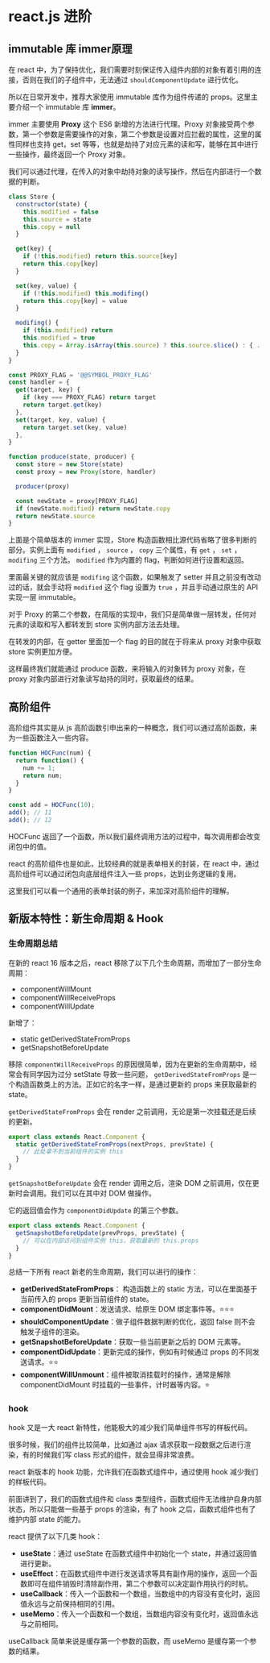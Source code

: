 # react.js 进阶

## immutable 库 immer原理

在 react 中，为了保持优化，我们需要时刻保证传⼊组件内部的对象有着引⽤的连接，否则在我们的⼦组件中，⽆法通过 `shouldComponentUpdate` 进⾏优化。

所以在⽇常开发中，推荐⼤家使⽤ immutable 库作为组件传递的 props。这⾥主要介绍⼀个 immutable 库 **immer**。

immer 主要使⽤ **Proxy** 这个 ES6 新增的⽅法进⾏代理。Proxy 对象接受两个参数，第⼀个参数是需要操作的对象，第⼆个参数是设置对应拦截的属性，这⾥的属性同样也⽀持 get，set 等等，也就是劫持了对应元素的读和写，能够在其中进⾏⼀些操作，最终返回⼀个 Proxy 对象。

我们可以通过代理，在传⼊的对象中劫持对象的读写操作，然后在内部进⾏⼀个数据的判断。

```js
class Store {
  constructor(state) {
    this.modified = false
    this.source = state
    this.copy = null
  }

  get(key) {
    if (!this.modified) return this.source[key]
    return this.copy[key]
  }

  set(key, value) {
    if (!this.modified) this.modifing()
    return this.copy[key] = value
  }

  modifing() {
    if (this.modified) return
    this.modified = true
    this.copy = Array.isArray(this.source) ? this.source.slice() : { ...this.source }
  }
}

const PROXY_FLAG = '@@SYMBOL_PROXY_FLAG'
const handler = {
  get(target, key) {
    if (key === PROXY_FLAG) return target
    return target.get(key)
  },
  set(target, key, value) {
    return target.set(key, value)
  },
}

function produce(state, producer) {
  const store = new Store(state)
  const proxy = new Proxy(store, handler)

  producer(proxy)

  const newState = proxy[PROXY_FLAG]
  if (newState.modified) return newState.copy
  return newState.source
}
```

上⾯是个简单版本的 immer 实现，Store 构造函数相⽐源代码省略了很多判断的部分。实例上⾯有 `modified` ， `source` ， `copy` 三个属性，有 `get` ， `set` ， `modifing` 三个⽅法。 `modified` 作为内置的 flag，判断如何进⾏设置和返回。

⾥⾯最关键的就应该是 `modifing` 这个函数，如果触发了 setter 并且之前没有改动过的话，就会⼿动将 `modified` 这个 flag 设置为 `true` ，并且⼿动通过原⽣的 API 实现⼀层 immutable。

对于 Proxy 的第⼆个参数，在简版的实现中，我们只是简单做⼀层转发，任何对元素的读取和写⼊都转发到 store 实例内部⽅法去处理。

在转发的内部，在 getter ⾥⾯加⼀个 flag 的⽬的就在于将来从 proxy 对象中获取 store 实例更加⽅便。

这样最终我们就能通过 produce 函数，来将输⼊的对象转为 proxy 对象，在 proxy 对象内部进⾏对象读写劫持的同时，获取最终的结果。

## 高阶组件

⾼阶组件其实是从 js ⾼阶函数引申出来的⼀种概念，我们可以通过⾼阶函数，来为⼀些函数注⼊⼀些内容。

```js
function HOCFunc(num) {
  return function() {
    num += 1;
    return num;
  }
}

const add = HOCFunc(10);
add(); // 11
add(); // 12
```

HOCFunc 返回了⼀个函数，所以我们最终调⽤⽅法的过程中，每次调⽤都会改变闭包中的值。

react 的⾼阶组件也是如此，⽐较经典的就是表单相关的封装，在 react 中，通过⾼阶组件可以通过闭包向底层组件注⼊⼀些 props，达到业务逻辑的复⽤。

这⾥我们可以看⼀个通⽤的表单封装的例⼦，来加深对⾼阶组件的理解。

## 新版本特性：新生命周期 & Hook

### 生命周期总结

在新的 react 16 版本之后，react 移除了以下⼏个⽣命周期，⽽增加了⼀部分⽣命周期：

* componentWillMount
* componentWillReceiveProps
* componentWillUpdate

新增了：

* static getDerivedStateFromProps
* getSnapshotBeforeUpdate

移除 `componentWillReceiveProps` 的原因很简单，因为在更新的⽣命周期中，经常会有同学因为过分 setState 导致⼀些问题， `getDerivedStateFromProps` 是⼀个构造函数类上的⽅法。正如它的名字⼀样，是通过更新的 props 来获取最新的 state。

`getDerivedStateFromProps` 会在 render 之前调⽤，⽆论是第⼀次挂载还是后续的更新。

```js
export class extends React.Component {
  static getDerivedStateFromProps(nextProps, prevState) {
    // 此处拿不到当前组件的实例 this
  }
}
```

`getSnapshotBeforeUpdate` 会在 render 调⽤之后，渲染 DOM 之前调⽤，仅在更新时会调⽤。我们可以在其中对 DOM 做操作。

它的返回值会作为 `componentDidUpdate` 的第三个参数。

```js
export class extends React.Component {
  getSnapshotBeforeUpdate(prevProps, prevState) {
    // 可以在内部访问到组件实例 this，获取最新的 this.props
  }
}
```

总结⼀下所有 react 新⽼的⽣命周期，我们可以进⾏的操作：

* **getDerivedStateFromProps**： 构造函数上的 static ⽅法，可以在⾥⾯基于当前传⼊的 props 更新当前组件的 state。
* **componentDidMount**：发送请求、给原⽣ DOM 绑定事件等。⭐️⭐️⭐️
* **shouldComponentUpdate**：做⼦组件数据判断的优化，返回 false 则不会触发⼦组件的渲染。
* **getSnapshotBeforeUpdate**：获取⼀些当前更新之后的 DOM 元素等。
* **componentDidUpdate**：更新完成的操作，例如有时候通过 props 的不同发送请求。⭐️⭐️
* **componentWillUnmount**：组件被取消挂载时的操作，通常是解除 componentDidMount 时挂载的⼀些事件，计时器等内容。⭐️

### hook

hook ⼜是⼀⼤ react 新特性，他能极⼤的减少我们简单组件书写的样板代码。

很多时候，我们的组件⽐较简单，⽐如通过 ajax 请求获取⼀段数据之后进⾏渲染，有的时候我们写 class 形式的组件，就会显得⾮常浪费。

react 新版本的 hook 功能，允许我们在函数式组件中，通过使⽤ hook 减少我们的样板代码。

前⾯讲到了，我们的函数式组件和 class 类型组件，函数式组件⽆法维护⾃身内部状态，所以只能做⼀些基于 props 的渲染，有了 hook 之后，函数式组件也有了维护内部 state 的能⼒。

react 提供了以下⼏类 hook：

* **useState**：通过 useState 在函数式组件中初始化⼀个 state，并通过返回值进⾏更新。
* **useEffect**：在函数式组件中进⾏发送请求等具有副作⽤的操作，返回⼀个函数即可在组件销毁时清除副作⽤，第⼆个参数可以决定副作⽤执⾏的时机。
* **useCallback**：传⼊⼀个函数和⼀个数组，当数组中的内容没有变化时，返回值永远与之前保持相同的引⽤。
* **useMemo**：传⼊⼀个函数和⼀个数组，当数组内容没有变化时，返回值永远与之前相同。

useCallback 简单来说是缓存第⼀个参数的函数，⽽ useMemo 是缓存第⼀个参数的结果。

